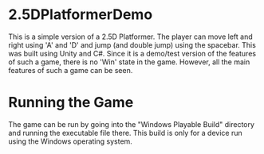 # 2.5DPlatformerDemo
This is a simple version of a 2.5D Platformer. The player can move left and right using 'A' and 'D' and jump (and double jump) using the spacebar. This was built using Unity and C#.
Since it is a demo/test version of the features of such a game, there is no 'Win' state in the game. However, all the main features of such a game can be seen.

# Running the Game
The game can be run by going into the "Windows Playable Build" directory and running the executable file there. This build is only for a device run using the Windows operating system.
